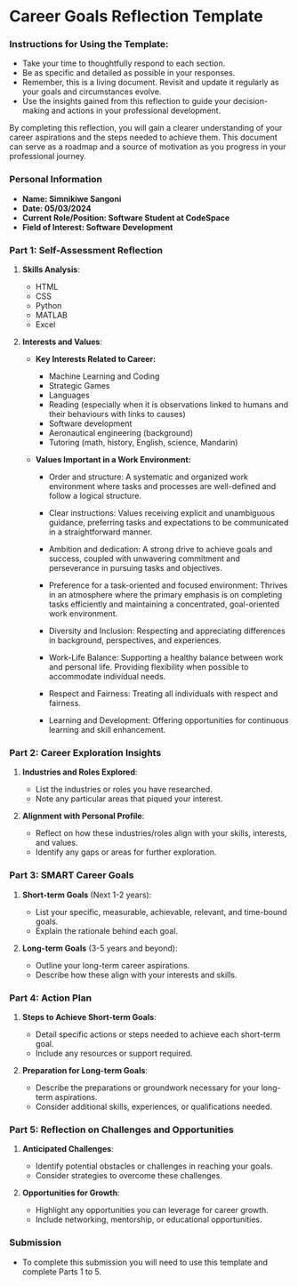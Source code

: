 
# Career Goals Reflection Template


### Instructions for Using the Template:

- Take your time to thoughtfully respond to each section.
- Be as specific and detailed as possible in your responses.
- Remember, this is a living document. Revisit and update it regularly as your goals and circumstances evolve.
- Use the insights gained from this reflection to guide your decision-making and actions in your professional development.

By completing this reflection, you will gain a clearer understanding of your career aspirations and the steps needed to achieve them. This document can serve as a roadmap and a source of motivation as you progress in your professional journey.

### Personal Information

- **Name: Simnikiwe Sangoni**
- **Date: 05/03/2024**
- **Current Role/Position: Software Student at CodeSpace**
- **Field of Interest: Software Development**

### Part 1: Self-Assessment Reflection

1. **Skills Analysis**:
    
     - HTML
     - CSS
     - Python
     - MATLAB
     - Excel

2. **Interests and Values**:

     - **Key Interests Related to Career:**

        - Machine Learning and Coding
        - Strategic Games
        - Languages
        - Reading (especially when it is observations linked to humans and their      behaviours with links to causes)
        - Software development
        - Aeronautical engineering (background)
        - Tutoring (math, history, English, science, Mandarin)


     - **Values Important in a Work Environment:**

        - Order and structure: A systematic and organized work environment where tasks and processes are well-defined and follow a logical structure.

        - Clear instructions: Values receiving explicit and unambiguous guidance, preferring tasks and expectations to be communicated in a straightforward manner.

        - Ambition and dedication: A strong drive to achieve goals and success, coupled with unwavering commitment and perseverance in pursuing tasks and objectives.

        - Preference for a task-oriented and focused environment: Thrives in an atmosphere where the primary emphasis is on completing tasks efficiently and maintaining a concentrated, goal-oriented work environment.

        - Diversity and Inclusion: Respecting and appreciating differences in background, perspectives, and experiences.

        - Work-Life Balance: Supporting a healthy balance between work and personal life. Providing flexibility when possible to accommodate individual needs.

        - Respect and Fairness: Treating all individuals with respect and fairness.

        - Learning and Development: Offering opportunities for continuous learning and skill enhancement.

     


### Part 2: Career Exploration Insights

1. **Industries and Roles Explored**:
    
    - List the industries or roles you have researched.
    - Note any particular areas that piqued your interest.
2. **Alignment with Personal Profile**:
    
    - Reflect on how these industries/roles align with your skills, interests, and values.
    - Identify any gaps or areas for further exploration.
    

### Part 3: SMART Career Goals

1. **Short-term Goals** (Next 1-2 years):
    
    - List your specific, measurable, achievable, relevant, and time-bound goals.
    - Explain the rationale behind each goal.
2. **Long-term Goals** (3-5 years and beyond):
    
    - Outline your long-term career aspirations.
    - Describe how these align with your interests and skills.

### Part 4: Action Plan

1. **Steps to Achieve Short-term Goals**:
    
    - Detail specific actions or steps needed to achieve each short-term goal.
    - Include any resources or support required.
2. **Preparation for Long-term Goals**:
    
    - Describe the preparations or groundwork necessary for your long-term aspirations.
    - Consider additional skills, experiences, or qualifications needed.

### Part 5: Reflection on Challenges and Opportunities

1. **Anticipated Challenges**:
    
    - Identify potential obstacles or challenges in reaching your goals.
    - Consider strategies to overcome these challenges.
2. **Opportunities for Growth**:
    
    - Highlight any opportunities you can leverage for career growth.
    - Include networking, mentorship, or educational opportunities.

### Submission

- To complete this submission you will need to use this template and complete Parts 1 to 5.




